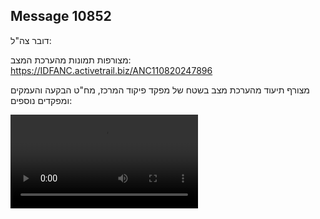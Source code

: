 ## Message 10852

דובר צה"ל:

מצורפות תמונות מהערכת המצב: https://IDFANC.activetrail.biz/ANC110820247896

מצורף תיעוד מהערכת מצב בשטח של מפקד פיקוד המרכז, מח"ט הבקעה והעמקים ומפקדים נוספים:

![Video](https://data.iron-swords.co.il/2024/August/11/https://data.iron-swords.co.il/2024/August/11/10852/10852_media.mp4)
